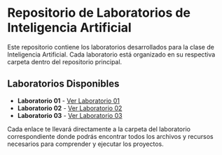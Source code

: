 # Repositorio de Laboratorios de Inteligencia Artificial

Este repositorio contiene los laboratorios desarrollados para la clase de Inteligencia Artificial. Cada laboratorio está organizado en su respectiva carpeta dentro del repositorio principal.

## Laboratorios Disponibles

- **Laboratorio 01** - [Ver Laboratorio 01](https://github.com/mar22266/LABORATORIOS-IA/tree/main/Laboratorio01)
- **Laboratorio 02** - [Ver Laboratorio 02](https://github.com/mar22266/LABORATORIOS-IA/tree/main/Laboratorio02)
- **Laboratorio 03** - [Ver Laboratorio 03](https://github.com/mar22266/LABORATORIOS-IA/tree/main/Laboratorio03)

Cada enlace te llevará directamente a la carpeta del laboratorio correspondiente donde podrás encontrar todos los archivos y recursos necesarios para comprender y ejecutar los proyectos.
